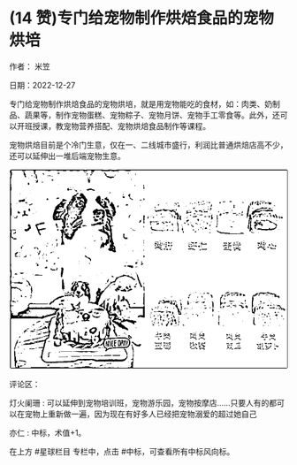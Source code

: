
# (14 赞)专门给宠物制作烘焙食品的宠物烘培

 

 

作者：  米笠

日期：2022-12-27

专门给宠物制作烘焙食品的宠物烘培，就是用宠物能吃的食材，如：肉类、奶制品、蔬果等，制作宠物蛋糕、宠物粽子、宠物月饼、宠物手工零食等。此外，还可以开班授课，教宠物营养搭配、宠物烘焙食品制作等课程。

宠物烘焙目前是个冷门生意，仅在一、二线城市盛行，利润比普通烘焙店高不少，还可以延伸出一堆后端宠物生意。

![](img/chongwu_0140.png)

评论区：

灯火阑珊 : 可以延伸到宠物培训班，宠物游乐园，宠物按摩店……只要人有的都可以在宠物上重新做一遍，因为现在有好多人已经把宠物溺爱的超过她自己

亦仁 : 中标，术值+1。

在上方 #星球栏目  专栏中，点击 #中标，可查看所有中标风向标。

 

 
